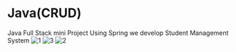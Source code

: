 # Java(CRUD)
 Java Full Stack mini Project
 Using Spring we develop Student Management System
![1](https://github.com/Sagar2506/Java-CRUD-/assets/115147039/bf5c44d3-8d69-40a1-b65c-d63a7d62aa1a)
![3](https://github.com/Sagar2506/Java-CRUD-/assets/115147039/2bfb8e32-9929-446c-9829-e4cec1d4ceba)
![2](https://github.com/Sagar2506/Java-CRUD-/assets/115147039/c7cf42c0-7634-4bb2-8a1a-c28105c06c11)
